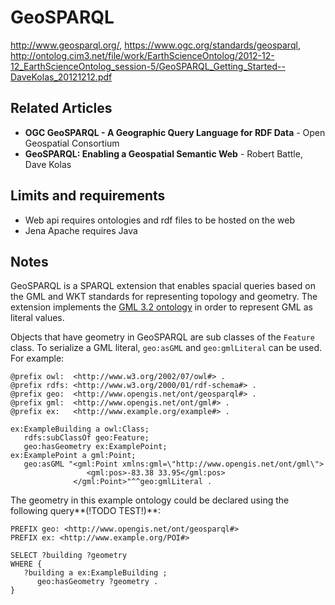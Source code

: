# GeoSPARQL
http://www.geosparql.org/, https://www.ogc.org/standards/geosparql, http://ontolog.cim3.net/file/work/EarthScienceOntolog/2012-12-12_EarthScienceOntolog_session-5/GeoSPARQL_Getting_Started--DaveKolas_20121212.pdf

## Related Articles
* **OGC GeoSPARQL - A Geographic Query Language for RDF Data** - Open Geospatial Consortium
* **GeoSPARQL: Enabling a Geospatial Semantic Web** - Robert Battle, Dave Kolas

## Limits and requirements
* Web api requires ontologies and rdf files to be hosted on the web
* Jena Apache requires Java

## Notes
GeoSPARQL is a SPARQL extension that enables spacial queries based on the GML and WKT standards for
representing topology and geometry. The extension implements the [GML 3.2 ontology](http://www.opengis.net/ont/gml)
in order to represent GML as literal values. 

Objects that have geometry in GeoSPARQL are sub classes of the `Feature` class. To serialize a GML
literal, `geo:asGML` and `geo:gmlLiteral` can be used. For example:

```
@prefix owl:  <http://www.w3.org/2002/07/owl#> .
@prefix rdfs: <http://www.w3.org/2000/01/rdf-schema#> .
@prefix geo:  <http://www.opengis.net/ont/geosparql#> .
@prefix gml:  <http://www.opengis.net/ont/gml#> .
@prefix ex:   <http://www.example.org/example#> .

ex:ExampleBuilding a owl:Class;
   rdfs:subClassOf geo:Feature;
   geo:hasGeometry ex:ExamplePoint;
ex:ExamplePoint a gml:Point;
   geo:asGML "<gml:Point xmlns:gml=\"http://www.opengis.net/ont/gml\">
                 <gml:pos>-83.38 33.95</gml:pos>
              </gml:Point>"^^geo:gmlLiteral .
```

The geometry in this example ontology could be declared using the following query**(!TODO TEST!)**:

```
PREFIX geo: <http://www.opengis.net/ont/geosparql#>
PREFIX ex: <http://www.example.org/POI#>

SELECT ?building ?geometry
WHERE {
   ?building a ex:ExampleBuilding ;
      geo:hasGeometry ?geometry .
}
```